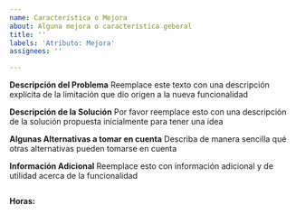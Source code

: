 ```yaml
---
name: Característica o Mejora
about: Alguna mejora o característica geberal
title: ''
labels: 'Atributo: Mejora'
assignees: ''

---
```


**Descripción del Problema**
Reemplace este texto con una descripción explícita de la limitación que dio origen a la nueva funcionalidad

**Descripción de la Solución**
Por favor reemplace esto con una descripción de la solución propuesta inicialmente para tener una idea

**Algunas Alternativas a tomar en cuenta**
Describa de manera sencilla qué otras alternativas pueden tomarse en cuenta

**Información Adicional**
Reemplace esto con información adicional y de utilidad acerca de la funcionalidad

```

```

**Horas:**
